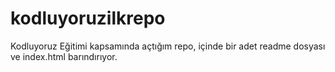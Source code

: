 # kodluyoruzilkrepo
Kodluyoruz Eğitimi kapsamında açtığım repo, içinde bir adet readme dosyası ve index.html barındırıyor.


